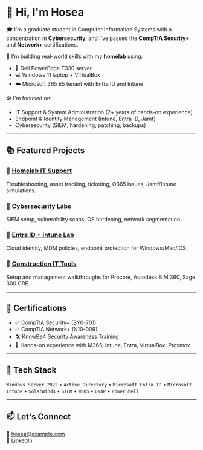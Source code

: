 # 👋 Hi, I'm Hosea

🎓 I'm a graduate student in Computer Information Systems with a concentration in **Cybersecurity**, and I've passed the **CompTIA Security+** and **Network+** certifications.

💼 I'm building real-world skills with my **homelab** using:
- 🔧 Dell PowerEdge T330 server
- 💻 Windows 11 laptop + VirtualBox
- ☁️ Microsoft 365 E5 tenant with Entra ID and Intune

🛠️ I'm focused on:
- IT Support & System Administration (2+ years of hands-on experience)
- Endpoint & Identity Management (Intune, Entra ID, Jamf)
- Cybersecurity (SIEM, hardening, patching, backups)

---

## 📚 Featured Projects

### 🔹 [Homelab IT Support](https://github.com/yourusername/homelab-it-support)
Troubleshooting, asset tracking, ticketing, O365 issues, Jamf/Intune simulations.

### 🔹 [Cybersecurity Labs](https://github.com/yourusername/cybersecurity-labs)
SIEM setup, vulnerability scans, OS hardening, network segmentation.

### 🔹 [Entra ID + Intune Lab](https://github.com/yourusername/entra-intune-lab)
Cloud identity, MDM policies, endpoint protection for Windows/Mac/iOS.

### 🔹 [Construction IT Tools](https://github.com/yourusername/construction-it-tools)
Setup and management walkthroughs for Procore, Autodesk BIM 360, Sage 300 CRE.

---

## 📜 Certifications

- ✅ CompTIA Security+ (SY0-701)
- ✅ CompTIA Network+ (N10-009)
- 🛠️ KnowBe4 Security Awareness Training
- 🧠 Hands-on experience with M365, Intune, Entra, VirtualBox, Proxmox

---

## 🧰 Tech Stack

`Windows Server 2022` • `Active Directory` • `Microsoft Entra ID` • `Microsoft Intune` • `SolarWinds` • `SIEM` • `WSUS` • `QNAP` • `PowerShell`

---

## 📫 Let's Connect

📧 hosea@example.com  
🔗 [LinkedIn](https://www.linkedin.com/in/your-link)  
